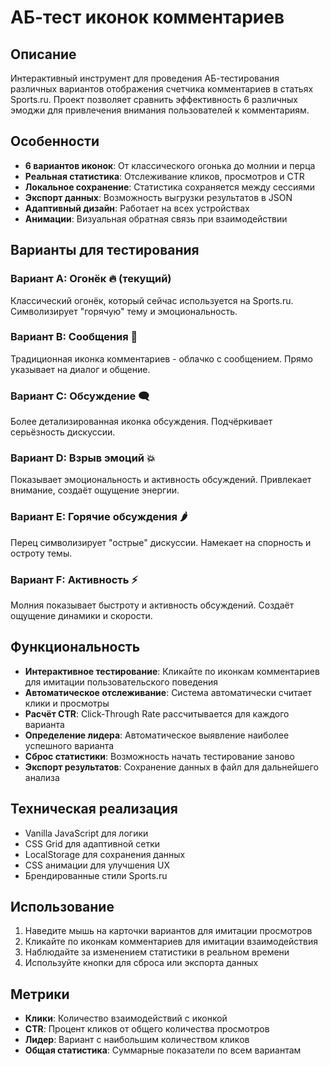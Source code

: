 # АБ-тест иконок комментариев

## Описание

Интерактивный инструмент для проведения АБ-тестирования различных вариантов отображения счетчика комментариев в статьях Sports.ru. Проект позволяет сравнить эффективность 6 различных эмоджи для привлечения внимания пользователей к комментариям.

## Особенности

- **6 вариантов иконок**: От классического огонька до молнии и перца
- **Реальная статистика**: Отслеживание кликов, просмотров и CTR
- **Локальное сохранение**: Статистика сохраняется между сессиями
- **Экспорт данных**: Возможность выгрузки результатов в JSON
- **Адаптивный дизайн**: Работает на всех устройствах
- **Анимации**: Визуальная обратная связь при взаимодействии

## Варианты для тестирования

### Вариант A: Огонёк 🔥 (текущий)
Классический огонёк, который сейчас используется на Sports.ru. Символизирует "горячую" тему и эмоциональность.

### Вариант B: Сообщения 💬
Традиционная иконка комментариев - облачко с сообщением. Прямо указывает на диалог и общение.

### Вариант C: Обсуждение 🗨️
Более детализированная иконка обсуждения. Подчёркивает серьёзность дискуссии.

### Вариант D: Взрыв эмоций 💥
Показывает эмоциональность и активность обсуждений. Привлекает внимание, создаёт ощущение энергии.

### Вариант E: Горячие обсуждения 🌶️
Перец символизирует "острые" дискуссии. Намекает на спорность и остроту темы.

### Вариант F: Активность ⚡
Молния показывает быстроту и активность обсуждений. Создаёт ощущение динамики и скорости.

## Функциональность

- **Интерактивное тестирование**: Кликайте по иконкам комментариев для имитации пользовательского поведения
- **Автоматическое отслеживание**: Система автоматически считает клики и просмотры
- **Расчёт CTR**: Click-Through Rate рассчитывается для каждого варианта
- **Определение лидера**: Автоматическое выявление наиболее успешного варианта
- **Сброс статистики**: Возможность начать тестирование заново
- **Экспорт результатов**: Сохранение данных в файл для дальнейшего анализа

## Техническая реализация

- Vanilla JavaScript для логики
- CSS Grid для адаптивной сетки
- LocalStorage для сохранения данных
- CSS анимации для улучшения UX
- Брендированные стили Sports.ru

## Использование

1. Наведите мышь на карточки вариантов для имитации просмотров
2. Кликайте по иконкам комментариев для имитации взаимодействия
3. Наблюдайте за изменением статистики в реальном времени
4. Используйте кнопки для сброса или экспорта данных

## Метрики

- **Клики**: Количество взаимодействий с иконкой
- **CTR**: Процент кликов от общего количества просмотров
- **Лидер**: Вариант с наибольшим количеством кликов
- **Общая статистика**: Суммарные показатели по всем вариантам 